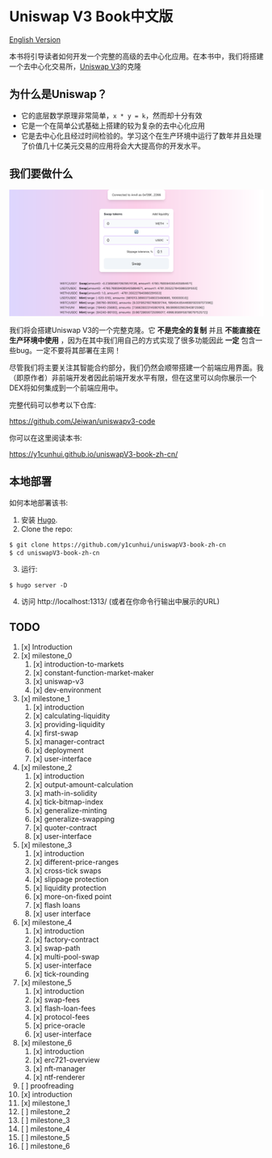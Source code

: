 # Uniswap V3 Book中文版
[English Version](https://github.com/Jeiwan/uniswapv3-book)

本书将引导读者如何开发一个完整的高级的去中心化应用。在本书中，我们将搭建一个去中心化交易所，[Uniswap V3](https://uniswap.org/)的克隆



## 为什么是Uniswap？
- 它的底层数学原理非常简单，`x * y = k`，然而却十分有效
- 它是一个在简单公式基础上搭建的较为复杂的去中心化应用
- 它是去中心化且经过时间检验的。学习这个在生产环境中运行了数年并且处理了价值几十亿美元交易的应用将会大大提高你的开发水平。


## 我们要做什么

![Front-end application screenshot](/screenshot.png)

我们将会搭建Uniswap V3的一个完整克隆。它 **不是完全的复制** 并且 **不能直接在生产环境中使用** ，因为在其中我们用自己的方式实现了很多功能因此 **一定** 包含一些bug。一定不要将其部署在主网！

尽管我们将主要关注其智能合约部分，我们仍然会顺带搭建一个前端应用界面。我（即原作者）非前端开发者因此前端开发水平有限，但在这里可以向你展示一个DEX将如何集成到一个前端应用中。



完整代码可以参考以下仓库:

https://github.com/Jeiwan/uniswapv3-code

你可以在这里阅读本书:

https://y1cunhui.github.io/uniswapV3-book-zh-cn/



## 本地部署

如何本地部署该书:
1. 安装 [Hugo](https://gohugo.io/).
2. Clone the repo:
  ```shell
  $ git clone https://github.com/y1cunhui/uniswapV3-book-zh-cn
  $ cd uniswapV3-book-zh-cn
  ```
3. 运行:
  ```shell
  $ hugo server -D
  ```
4. 访问 http://localhost:1313/ (或者在你命令行输出中展示的URL)

## TODO

1. [x] Introduction
2. [x] milestone_0
   1. [x] introduction-to-markets
   2. [x] constant-function-market-maker
   3. [x] uniswap-v3
   4. [x] dev-environment
3. [x] milestone_1
   1. [x] introduction
   2. [x] calculating-liquidity
   3. [x] providing-liquidity
   4. [x] first-swap
   5. [x] manager-contract
   6. [x] deployment
   7. [x] user-interface 
4. [x] milestone_2
   1. [x] introduction
   2. [x] output-amount-calculation
   3. [x] math-in-solidity
   4. [x] tick-bitmap-index
   5. [x] generalize-minting
   6. [x] generalize-swapping
   7. [x] quoter-contract
   8. [x] user-interface
5. [x] milestone_3
   1. [x] introduction
   2. [x] different-price-ranges
   3. [x] cross-tick swaps
   4. [x] slippage protection
   5. [x] liquidity protection
   6. [x] more-on-fixed point
   7. [x] flash loans
   8. [x] user interface
6. [x] milestone_4
   1. [x] introduction
   2. [x] factory-contract
   3. [x] swap-path
   4. [x] multi-pool-swap
   5. [x] user-interface
   6. [x] tick-rounding
7. [x] milestone_5
   1. [x] introduction
   2. [x] swap-fees
   3. [x] flash-loan-fees
   4. [x] protocol-fees
   5. [x] price-oracle
   6. [x] user-interface
8. [x] milestone_6
   1. [x] introduction
   2. [x] erc721-overview
   3. [x] nft-manager
   4. [x] ntf-renderer
9.  [ ] proofreading
   1.  [x] introduction
   2.  [x] milestone_1
   3.  [ ] milestone_2
   4.  [ ] milestone_3
   5.  [ ] milestone_4
   6.  [ ] milestone_5
   7.  [ ] milestone_6
